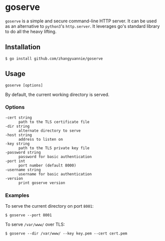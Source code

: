 # goserve

`goserve` is a simple and secure command-line HTTP server. It can be used as an alternative to `python3`'s `http.server`. It leverages go's standard library to do all the heavy lifting.

## Installation

```
$ go install github.com/zhangyuannie/goserve
```

## Usage

```
goserve [options]
```

By default, the current working directory is served.

### Options

```
-cert string
      path to the TLS certificate file
-dir string
      alternate directory to serve
-host string
      address to listen on
-key string
      path to the TLS private key file
-password string
      password for basic authentication
-port int
      port number (default 8000)
-username string
      username for basic authentication
-version
      print goserve version
```

### Examples

To serve the current directory on port `8001`:

```
$ goserve --port 8001
```

To serve `/var/www/` over TLS:

```
$ goserve --dir /var/www/ --key key.pem --cert cert.pem
```
